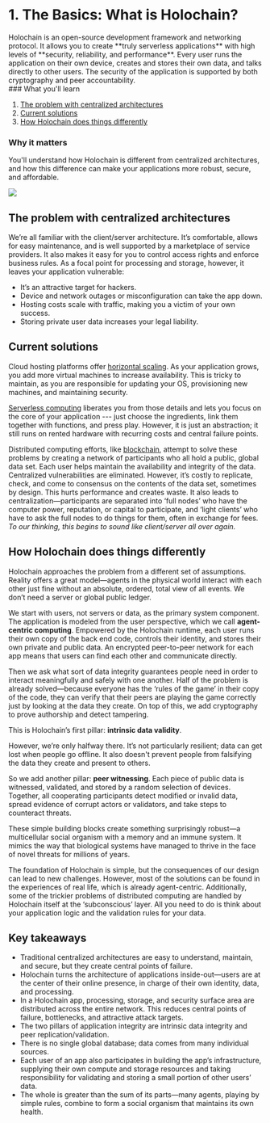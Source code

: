 # 1. The Basics: What is Holochain?

<div class="coreconcepts-intro" markdown=1>
Holochain is an open-source development framework and networking protocol. It allows you to create **truly serverless applications** with high levels of **security, reliability, and performance**. Every user runs the application on their own device, creates and stores their own data, and talks directly to other users. The security of the application is supported by both cryptography and peer accountability.
</div>

<div class="coreconcepts-orientation" markdown=1>
### <i class="fas fa-thunderstorm"></i> What you'll learn

1. [The problem with centralized architectures](#the-problem-with-centralized-architectures)
2. [Current solutions](#current-solutions)
3. [How Holochain does things differently](#how-holochain-does-things-differently)

### <i class="far fa-atom"></i> Why it matters

You'll understand how Holochain is different from centralized architectures, and how this difference can make your applications more robust, secure, and affordable.
</div>

![](../../img/concepts/1.1-architecture-comparison.png)

## The problem with centralized architectures

We’re all familiar with the client/server architecture. It’s comfortable, allows for easy maintenance, and is well supported by a marketplace of service providers. It also makes it easy for you to control access rights and enforce business rules. As a focal point for processing and storage, however, it leaves your application vulnerable:

* It’s an attractive target for hackers.
* Device and network outages or misconfiguration can take the app down.
* Hosting costs scale with traffic, making you a victim of your own success.
* Storing private user data increases your legal liability.

## Current solutions

Cloud hosting platforms offer [horizontal scaling](https://en.wikipedia.org/wiki/Scalability#Horizontal). As your application grows, you add more virtual machines to increase availability. This is tricky to maintain, as you are responsible for updating your OS, provisioning new machines, and maintaining security.

[Serverless computing](https://en.wikipedia.org/wiki/Serverless_computing) liberates you from those details and lets you focus on the core of your application --- just choose the ingredients, link them together with functions, and press play. However, it is just an abstraction; it still runs on rented hardware with recurring costs and central failure points.

Distributed computing efforts, like [blockchain](https://en.wikipedia.org/wiki/Blockchain), attempt to solve these problems by creating a network of participants who all hold a public, global data set. Each user helps maintain the availability and integrity of the data. Centralized vulnerabilities are eliminated. However, it’s costly to replicate, check, and come to consensus on the contents of the data set, sometimes by design. This hurts performance and creates waste. It also leads to centralization—participants are separated into ‘full nodes’ who have the computer power, reputation, or capital to participate, and ‘light clients’ who have to ask the full nodes to do things for them, often in exchange for fees. _To our thinking, this begins to sound like client/server all over again._

## How Holochain does things differently

Holochain approaches the problem from a different set of assumptions. Reality offers a great model—agents in the physical world interact with each other just fine without an absolute, ordered, total view of all events. We don’t need a server or global public ledger.

We start with users, not servers or data, as the primary system component. The application is modeled from the user perspective, which we call **agent-centric computing**. Empowered by the Holochain runtime, each user runs their own copy of the back end code, controls their identity, and stores their own private and public data. An encrypted peer-to-peer network for each app means that users can find each other and communicate directly.

Then we ask what sort of data integrity guarantees people need in order to interact meaningfully and safely with one another. Half of the problem is already solved—because everyone has the ‘rules of the game’ in their copy of the code, they can verify that their peers are playing the game correctly just by looking at the data they create. On top of this, we add cryptography to prove authorship and detect tampering.

This is Holochain’s first pillar: **intrinsic data validity**.

However, we’re only halfway there. It’s not particularly resilient; data can get lost when people go offline. It also doesn't prevent people from falsifying the data they create and present to others.

So we add another pillar: **peer witnessing**. Each piece of public data is witnessed, validated, and stored by a random selection of devices. Together, all cooperating participants detect modified or invalid data, spread evidence of corrupt actors or validators, and take steps to counteract threats.

These simple building blocks create something surprisingly robust—a multicellular social organism with a memory and an immune system. It mimics the way that biological systems have managed to thrive in the face of novel threats for millions of years.

The foundation of Holochain is simple, but the consequences of our design can lead to new challenges. However, most of the solutions can be found in the experiences of real life, which is already agent-centric. Additionally, some of the trickier problems of distributed computing are handled by Holochain itself at the ‘subconscious’ layer. All you need to do is think about your application logic and the validation rules for your data.

## Key takeaways

* Traditional centralized architectures are easy to understand, maintain, and secure, but they create central points of failure.
* Holochain turns the architecture of applications inside-out—users are at the center of their online presence, in charge of their own identity, data, and processing.
* In a Holochain app, processing, storage, and security surface area are distributed across the entire network. This reduces central points of failure, bottlenecks, and attractive attack targets.
* The two pillars of application integrity are intrinsic data integrity and peer replication/validation.
* There is no single global database; data comes from many individual sources.
* Each user of an app also participates in building the app’s infrastructure, supplying their own compute and storage resources and taking responsibility for validating and storing a small portion of other users’ data.
* The whole is greater than the sum of its parts—many agents, playing by simple rules, combine to form a social organism that maintains its own health.